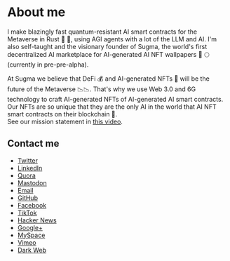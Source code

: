 # About me

I make blazingly fast quantum-resistant AI smart contracts for the Metaverse in Rust 🦀 🚀, using AGI agents with a lot of the LLM and AI. I'm also self-taught and the visionary founder of Sugma, the world's first decentralized AI marketplace for AI-generated AI NFT wallpapers 🚀 🌕 (currently in pre-pre-alpha).

At Sugma we believe that DeFi 💰 and AI-generated NFTs 🤡 will be the future of the Metaverse 📉📉. That's why we use Web 3.0 and 6G technology to craft AI-generated NFTs of AI-generated AI smart contracts. Our NFTs are so unique that they are the only AI in the world that AI NFT smart contracts on their blockchain 🤯.  
See our mission statement in [this video](https://youtu.be/cvh0nX08nRw).


## Contact me

- [Twitter](https://twitter.com)
- [LinkedIn](https://www.linkedin.com/company/facebook)
- [Quora](https://www.quora.com/Whats-the-easiest-way-to-make-money-online)
- [Mastodon](https://www.threads.net/@smartello/post/DCxHArYTIWf)
- [Email](mailto:GM.vikram.rahul.abishek.pranav.rajesh@gmail.hotmail.com)
- [GitHub](https://github.com/mTvare6/hello-world.rs)
- [Facebook](https://www.facebook.com/LinkedIn)
- [TikTok](https://www.tiktok.com)
- [Hacker News](https://news.ycombinator.com)
- [Google+](https://plus.google.com)
- [MySpace](https://myspace.com)
- [Vimeo](https://vimeo.com)
- [Dark Web](https://es.wikipedia.org/wiki/Torrija)
